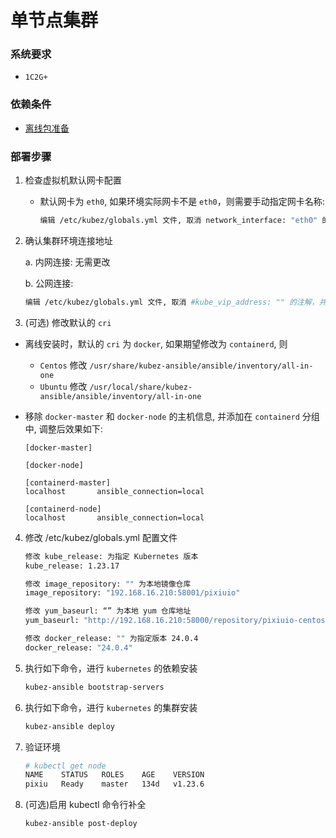 # 单节点集群

### 系统要求
- `1C2G+`

### 依赖条件
- [离线包准备](offline.md)

### 部署步骤
1. 检查虚拟机默认网卡配置
   - 默认网卡为 `eth0`, 如果环境实际网卡不是 `eth0`，则需要手动指定网卡名称:
     ```bash
     编辑 /etc/kubez/globals.yml 文件, 取消 network_interface: "eth0" 的注解, 并修改为实际网卡名称
     ```

2. 确认集群环境连接地址

   a. 内网连接: 无需更改

   b. 公网连接:
   ```bash
   编辑 /etc/kubez/globals.yml 文件, 取消 #kube_vip_address: "" 的注解，并修改为实际公网地址 云平台环境需要放通公网ip到后面节点的6443端口
   ```

3. (可选) 修改默认的 `cri`
- 离线安装时，默认的 `cri` 为 `docker`, 如果期望修改为 `containerd`, 则
  - `Centos` 修改 `/usr/share/kubez-ansible/ansible/inventory/all-in-one`
  - `Ubuntu` 修改 `/usr/local/share/kubez-ansible/ansible/inventory/all-in-one`

- 移除 `docker-master` 和 `docker-node` 的主机信息, 并添加在 `containerd` 分组中, 调整后效果如下:
  ```shell
  [docker-master]

  [docker-node]

  [containerd-master]
  localhost       ansible_connection=local

  [containerd-node]
  localhost       ansible_connection=local
  ```

4. 修改 /etc/kubez/globals.yml 配置文件
    ``` bash
    修改 kube_release: 为指定 Kubernetes 版本
    kube_release: 1.23.17
    
    修改 image_repository: "" 为本地镜像仓库
    image_repository: "192.168.16.210:58001/pixiuio"
    
    修改 yum_baseurl: “” 为本地 yum 仓库地址
    yum_baseurl: "http://192.168.16.210:58000/repository/pixiuio-centos"
    
    修改 docker_release: "" 为指定版本 24.0.4
    docker_release: "24.0.4"
    
    ```

5. 执行如下命令，进行 `kubernetes` 的依赖安装
    ```bash
    kubez-ansible bootstrap-servers
    ```

6. 执行如下命令，进行 `kubernetes` 的集群安装
    ``` bash
    kubez-ansible deploy
    ```

7. 验证环境
   ```bash
   # kubectl get node
   NAME    STATUS   ROLES    AGE    VERSION
   pixiu   Ready    master   134d   v1.23.6
   ```

8. (可选)启用 kubectl 命令行补全
    ``` bash
    kubez-ansible post-deploy
    ```

